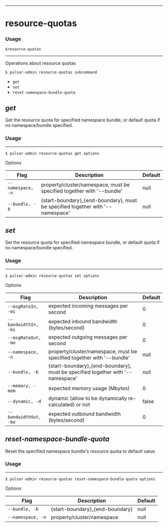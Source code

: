 ------------

# resource-quotas

### Usage

`$resource-quotas`

------------

Operations about resource quotas


```bdocs-tab:example_shell
$ pulsar-admin resource-quotas subcommand
```

* `get`
* `set`
* `reset-namespace-bundle-quota`


## <em>get</em>

Get the resource quota for specified namespace bundle, or default quota if no namespace/bundle specified.

### Usage

------------


```bdocs-tab:example_shell
$ pulsar-admin resource-quotas get options
```

Options


|Flag|Description|Default|
|---|---|---|
| `--namespace, -n` | property/cluster/namespace, must be specified together with '--bundle'|null|
| `--bundle, -b` | {start-boundary}_{end-boundary}, must be specified together with '--namespace'|null|


## <em>set</em>

Set the resource quota for specified namespace bundle, or default quota if no namespace/bundle specified.

### Usage

------------


```bdocs-tab:example_shell
$ pulsar-admin resource-quotas set options
```

Options


|Flag|Description|Default|
|---|---|---|
| `--msgRateIn, -mi` | expected incoming messages per second|0|
| `--bandwidthIn, -bi` | expected inbound bandwidth (bytes/second)|0|
| `--msgRateOut, -mo` | expected outgoing messages per second|0|
| `--namespace, -n` | property/cluster/namespace, must be specified together with '--bundle'|null|
| `--bundle, -b` | {start-boundary}_{end-boundary}, must be specified together with '--namespace'|null|
| `--memory, -mem` | expected memory usage (Mbytes)|0|
| `--dynamic, -d` | dynamic (allow to be dynamically re-calculated) or not|false|
| `--bandwidthOut, -bo` | expected outbound bandwidth (bytes/second)|0|


## <em>reset-namespace-bundle-quota</em>

Reset the specified namespace bundle's resource quota to default value.

### Usage

------------


```bdocs-tab:example_shell
$ pulsar-admin resource-quotas reset-namespace-bundle-quota options
```

Options


|Flag|Description|Default|
|---|---|---|
| `--bundle, -b` | {start-boundary}_{end-boundary}|null|
| `--namespace, -n` | property/cluster/namespace|null|

